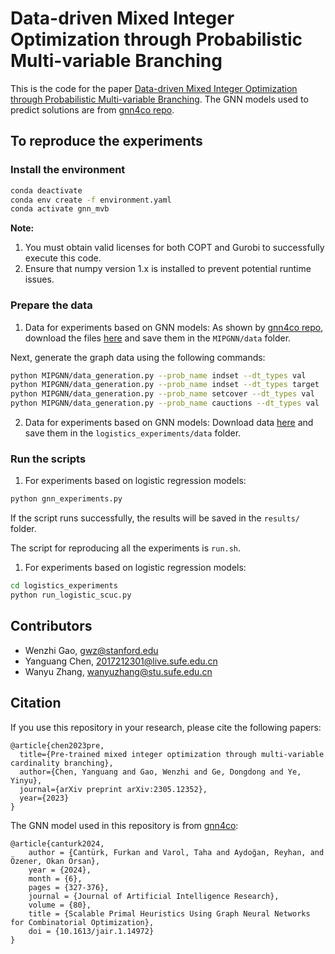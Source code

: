 # Data-driven Mixed Integer Optimization through Probabilistic Multi-variable Branching

This is the code for the paper [Data-driven Mixed Integer Optimization through Probabilistic Multi-variable Branching](https://arxiv.org/abs/2305.12352). The GNN models used to predict solutions are from [gnn4co repo](https://github.com/furkancanturk/gnn4co).

## To reproduce the experiments

### Install the environment
```bash
conda deactivate
conda env create -f environment.yaml
conda activate gnn_mvb
```
**Note:** 
1. You must obtain valid licenses for both COPT and Gurobi to successfully execute this code.
2. Ensure that numpy version 1.x is installed to prevent potential runtime issues.

### Prepare the data

1. Data for experiments based on GNN models:
As shown by [gnn4co repo](https://github.com/furkancanturk/gnn4co), download the files [here](https://drive.google.com/drive/folders/1zunn3_KcgXmiuvN3-y6Jihcr6QDKK1JC) and save them in the `MIPGNN/data` folder.

Next, generate the graph data using the following commands:

```bash
python MIPGNN/data_generation.py --prob_name indset --dt_types val
python MIPGNN/data_generation.py --prob_name indset --dt_types target
python MIPGNN/data_generation.py --prob_name setcover --dt_types val
python MIPGNN/data_generation.py --prob_name cauctions --dt_types val
```

2. Data for experiments based on GNN models:
Download data [here](https://drive.google.com/drive/folders/1JuCc1TpbGkERCjfAlzBltGBzFyrYYDku?usp=sharing) and save them in the `logistics_experiments/data` folder.

### Run the scripts
1. For experiments based on logistic regression models:

```bash
python gnn_experiments.py
```

If the script runs successfully, the results will be saved in the `results/` folder.

The script for reproducing all the experiments is `run.sh`.

1. For experiments based on logistic regression models:
```bash
cd logistics_experiments
python run_logistic_scuc.py
```

## Contributors
- Wenzhi Gao, gwz@stanford.edu
- Yanguang Chen, 2017212301@live.sufe.edu.cn
- Wanyu Zhang, wanyuzhang@stu.sufe.edu.cn

## Citation

If you use this repository in your research, please cite the following papers:

```
@article{chen2023pre,
  title={Pre-trained mixed integer optimization through multi-variable cardinality branching},
  author={Chen, Yanguang and Gao, Wenzhi and Ge, Dongdong and Ye, Yinyu},
  journal={arXiv preprint arXiv:2305.12352},
  year={2023}
}
```

The GNN model used in this repository is from [gnn4co](https://github.com/furkancanturk/gnn4co):
```
@article{canturk2024,
    author = {Cantürk, Furkan and Varol, Taha and Aydoğan, Reyhan, and Özener, Okan Örsan},
    year = {2024},
    month = {6},
    pages = {327-376},
    journal = {Journal of Artificial Intelligence Research},
    volume = {80},
    title = {Scalable Primal Heuristics Using Graph Neural Networks for Combinatorial Optimization},
    doi = {10.1613/jair.1.14972}
}
```